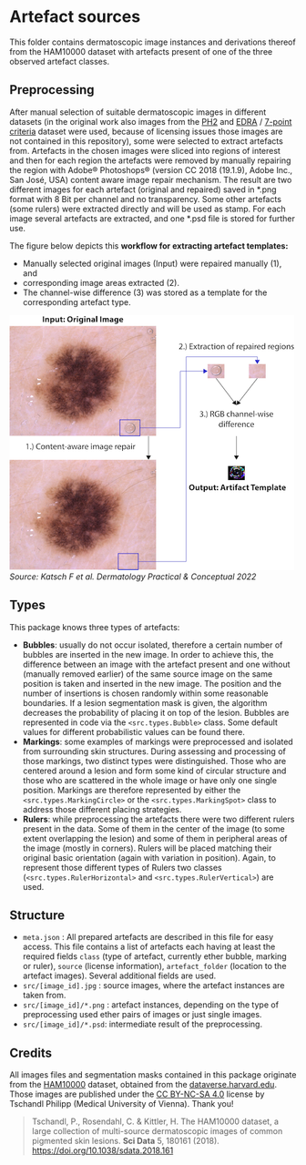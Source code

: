 # Artefact sources
This folder contains dermatoscopic image instances and derivations thereof from the HAM10000 dataset with artefacts present of one of the three observed artefact classes.

## Preprocessing

After manual selection of suitable dermatoscopic images in different datasets (in the original work also images from the [PH2](https://www.fc.up.pt/addi/ph2%20database.html) and [EDRA](https://espace.library.uq.edu.au/view/UQ:229410) / [7-point criteria](https://derm.cs.sfu.ca/) dataset were used, because of licensing issues those images are not contained in this repository), some were selected to extract artefacts from. Artefacts in the chosen images were sliced into regions of interest and then for each region the artefacts were removed by  manually repairing the region with Adobe® Photoshops® (version CC 2018 (19.1.9), Adobe Inc., San José, USA) content aware image repair mechanism. The result are two different images for each artefact (original and repaired) saved in *.png format with 8 Bit per channel and no transparency. Some other artefacts (some rulers) were extracted directly and will be used as stamp. For each image several artefacts are extracted, and one *.psd file is stored for further use.

The figure below depicts this **workflow for extracting artefact templates:** 
- Manually selected original images (Input) were repaired manually (1), and 
- corresponding image areas extracted (2). 
- The channel-wise difference (3) was stored as a template for the corresponding artefact type.

![Figure2_ISIC_0028487_template_extraction](../other/Figure2_ISIC_0028487_template_extraction.png)  
*Source: Katsch F et al. Dermatology Practical & Conceptual 2022*



## Types

This package knows three types of artefacts:

- **Bubbles**: usually do not occur isolated, therefore a certain number of bubbles are inserted in the new image. In order to achieve this, the difference between an image with the artefact present and one without (manually removed earlier) of the same source image on the same position is taken and inserted in the new image. 
  The position and the number of insertions is chosen randomly within some reasonable boundaries. If a lesion segmentation mask is given, the algorithm decreases the probability of placing it on top of the lesion.
  Bubbles are represented in code via the `<src.types.Bubble>` class. Some default values for different probabilistic values can be found there.
- **Markings**: some examples of markings were preprocessed and isolated from surrounding skin structures. During assessing and processing of those markings, two distinct types were distinguished. Those who are centered around a lesion and form some kind of circular structure and those who are scattered in the whole image or have only one single position. Markings are therefore represented by either the `<src.types.MarkingCircle>` or the `<src.types.MarkingSpot>` class to address those different placing strategies.
- **Rulers**: while preprocessing the artefacts there were two different rulers present in the data. Some of them in the center of the image (to some extent overlapping the lesion) and some of them in peripheral areas of the image (mostly in corners). Rulers will be placed matching their original basic orientation (again with variation in position). Again, to represent those different types of Rulers two classes
  (`<src.types.RulerHorizontal>` and `<src.types.RulerVertical>`) are used.

## Structure

- `meta.json` : All prepared artefacts are described in this file for easy access. This file contains a list of artefacts each having at least the required fields `class` (type of artefact, currently ether bubble, marking or ruler), `source` (license information), `artefact_folder` (location to the artefact images). Several additional fields are used.
- `src/[image_id].jpg` : source images, where the artefact instances are taken from.
- `src/[image_id]/*.png` : artefact instances, depending on the type of preprocessing used ether pairs of images or just single images.
- `src/[image_id]/*.psd`: intermediate result of the preprocessing.

## Credits

All images files and segmentation masks contained in this package originate from the [HAM10000](https://doi.org/10.1038/sdata.2018.161) dataset, obtained from the [dataverse.harvard.edu](https://dataverse.harvard.edu/dataset.xhtml?persistentId=doi:10.7910/DVN/DBW86T). Those images are published under the [CC BY-NC-SA 4.0](https://creativecommons.org/licenses/by/4.0/) license by Tschandl Philipp (Medical University of Vienna). Thank you!

> Tschandl, P., Rosendahl, C. & Kittler, H. The HAM10000 dataset, a large collection of multi-source dermatoscopic images of common pigmented skin lesions. **Sci Data** 5, 180161 (2018). https://doi.org/10.1038/sdata.2018.161

